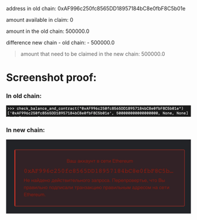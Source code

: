 address in old chain: 0xAF996c250fc8565DD18957184bC8e0fbF8C5b01e

amount available in claim: 0

amount in the old chain: 500000.0

difference new chain - old chain: - 500000.0

> amount that need to be claimed in the new chain: 500000.0


# Screenshot proof:

### In old chain:
![0xAF996c250fc8565DD18957184bC8e0fbF8C5b01e](../media/0xAF996c250fc8565DD18957184bC8e0fbF8C5b01e-old-chain.png)

### In new chain:

![0xAF996c250fc8565DD18957184bC8e0fbF8C5b01e](../media/0xAF996c250fc8565DD18957184bC8e0fbF8C5b01e-new-chain.png)
